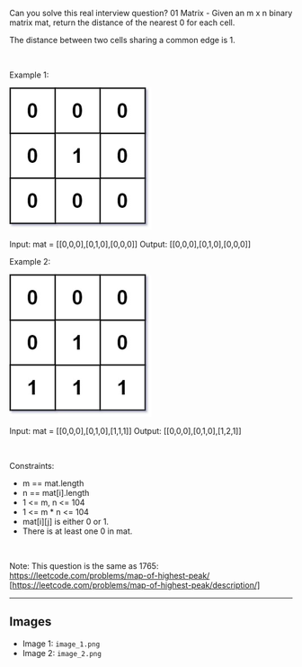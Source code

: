 Can you solve this real interview question? 01 Matrix - Given an m x n binary matrix mat, return the distance of the nearest 0 for each cell.

The distance between two cells sharing a common edge is 1.

 

Example 1:

![Example 1](./image_1.png)


Input: mat = [[0,0,0],[0,1,0],[0,0,0]]
Output: [[0,0,0],[0,1,0],[0,0,0]]


Example 2:

![Example 2](./image_2.png)


Input: mat = [[0,0,0],[0,1,0],[1,1,1]]
Output: [[0,0,0],[0,1,0],[1,2,1]]


 

Constraints:

 * m == mat.length
 * n == mat[i].length
 * 1 <= m, n <= 104
 * 1 <= m * n <= 104
 * mat[i][j] is either 0 or 1.
 * There is at least one 0 in mat.

 

Note: This question is the same as 1765: https://leetcode.com/problems/map-of-highest-peak/ [https://leetcode.com/problems/map-of-highest-peak/description/]

---

## Images

- Image 1: `image_1.png`
- Image 2: `image_2.png`
